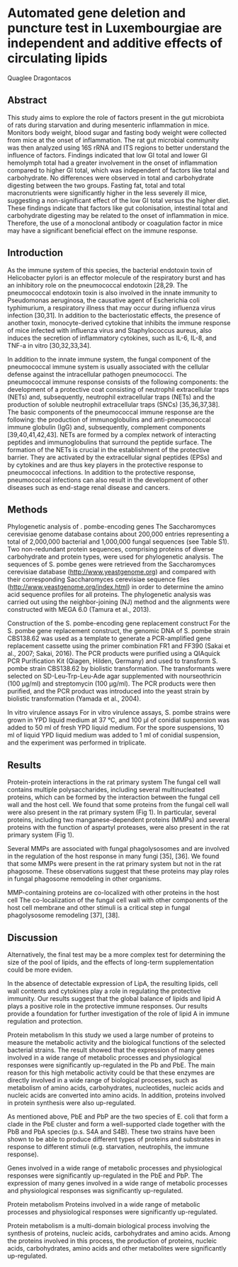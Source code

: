 # Automated gene deletion and puncture test in Luxembourgiae are independent and additive effects of circulating lipids
Quaglee Dragontacos


## Abstract
This study aims to explore the role of factors present in the gut microbiota of rats during starvation and during mesenteric inflammation in mice. Monitors body weight, blood sugar and fasting body weight were collected from mice at the onset of inflammation. The rat gut microbial community was then analyzed using 16S rRNA and ITS regions to better understand the influence of factors. Findings indicated that low GI total and lower GI hemolymph total had a greater involvement in the onset of inflammation compared to higher GI total, which was independent of factors like total and carbohydrate. No differences were observed in total and carbohydrate digesting between the two groups. Fasting fat, total and total macronutrients were significantly higher in the less severely ill mice, suggesting a non-significant effect of the low GI total versus the higher diet. These findings indicate that factors like gut colonisation, intestinal total and carbohydrate digesting may be related to the onset of inflammation in mice. Therefore, the use of a monoclonal antibody or coagulation factor in mice may have a significant beneficial effect on the immune response.


## Introduction
As the immune system of this species, the bacterial endotoxin toxin of Helicobacter pylori is an effector molecule of the respiratory burst and has an inhibitory role on the pneumococcal endotoxin [28,29. The pneumococcal endotoxin toxin is also involved in the innate immunity to Pseudomonas aeruginosa, the causative agent of Escherichia coli typhimurium, a respiratory illness that may occur during influenza virus infection [30,31]. In addition to the bacteriostatic effects, the presence of another toxin, monocyte-derived cytokine that inhibits the immune response of mice infected with influenza virus and Staphylococcus aureus, also induces the secretion of inflammatory cytokines, such as IL-6, IL-8, and TNF-a in vitro [30,32,33,34].

In addition to the innate immune system, the fungal component of the pneumococcal immune system is usually associated with the cellular defense against the intracellular pathogen pneumococci. The pneumococcal immune response consists of the following components: the development of a protective coat consisting of neutrophil extracellular traps (NETs) and, subsequently, neutrophil extracellular traps (NETs) and the production of soluble neutrophil extracellular traps (SNCs) [35,36,37,38]. The basic components of the pneumococcal immune response are the following: the production of immunoglobulins and anti-pneumococcal immune globulin (IgG) and, subsequently, complement components [39,40,41,42,43]. NETs are formed by a complex network of interacting peptides and immunoglobulins that surround the peptide surface. The formation of the NETs is crucial in the establishment of the protective barrier. They are activated by the extracellular signal peptides (EPSs) and by cytokines and are thus key players in the protective response to pneumococcal infections. In addition to the protective response, pneumococcal infections can also result in the development of other diseases such as end-stage renal disease and cancers.


## Methods

Phylogenetic analysis of . pombe-encoding genes
The Saccharomyces cerevisiae genome database contains about 200,000 entries representing a total of 2,000,000 bacterial and 1,000,000 fungal sequences (see Table S1). Two non-redundant protein sequences, comprising proteins of diverse carbohydrate and protein types, were used for phylogenetic analysis. The sequences of S. pombe genes were retrieved from the Saccharomyces cerevisiae database (http://www.yeastgenome.org) and compared with their corresponding Saccharomyces cerevisiae sequence files (http://www.yeastgenome.org/index.html) in order to determine the amino acid sequence profiles for all proteins. The phylogenetic analysis was carried out using the neighbor-joining (NJ) method and the alignments were constructed with MEGA 6.0 (Tamura et al., 2013).

Construction of the S. pombe-encoding gene replacement construct
For the S. pombe gene replacement construct, the genomic DNA of S. pombe strain CBS138.62 was used as a template to generate a PCR-amplified gene replacement cassette using the primer combination FR1 and FF390 (Sakai et al., 2007; Sakai, 2016). The PCR products were purified using a QIAquick PCR Purification Kit (Qiagen, Hilden, Germany) and used to transform S. pombe strain CBS138.62 by biolistic transformation. The transformants were selected on SD-Leu-Trp-Leu-Ade agar supplemented with nourseothricin (100 µg/ml) and streptomycin (100 µg/ml). The PCR products were then purified, and the PCR product was introduced into the yeast strain by biolistic transformation (Yamada et al., 2004).

In vitro virulence assays
For in vitro virulence assays, S. pombe strains were grown in YPD liquid medium at 37 °C, and 100 µl of conidial suspension was added to 50 ml of fresh YPD liquid medium. For the spore suspensions, 10 ml of liquid YPD liquid medium was added to 1 ml of conidial suspension, and the experiment was performed in triplicate.


## Results
Protein-protein interactions in the rat primary system
The fungal cell wall contains multiple polysaccharides, including several multinucleated proteins, which can be formed by the interaction between the fungal cell wall and the host cell. We found that some proteins from the fungal cell wall were also present in the rat primary system (Fig 1). In particular, several proteins, including two manganese-dependent proteins (MMPs) and several proteins with the function of aspartyl proteases, were also present in the rat primary system (Fig 1).

Several MMPs are associated with fungal phagolysosomes and are involved in the regulation of the host response in many fungi [35], [36]. We found that some MMPs were present in the rat primary system but not in the rat phagosome. These observations suggest that these proteins may play roles in fungal phagosome remodeling in other organisms.

MMP-containing proteins are co-localized with other proteins in the host cell
The co-localization of the fungal cell wall with other components of the host cell membrane and other stimuli is a critical step in fungal phagolysosome remodeling [37], [38].


## Discussion
Alternatively, the final test may be a more complex test for determining the size of the pool of lipids, and the effects of long-term supplementation could be more eviden.

In the absence of detectable expression of LipA, the resulting lipids, cell wall contents and cytokines play a role in regulating the protective immunity. Our results suggest that the global balance of lipids and lipid A plays a positive role in the protective immune responses. Our results provide a foundation for further investigation of the role of lipid A in immune regulation and protection.

Protein metabolism
In this study we used a large number of proteins to measure the metabolic activity and the biological functions of the selected bacterial strains. The result showed that the expression of many genes involved in a wide range of metabolic processes and physiological responses were significantly up-regulated in the Pb and PbE. The main reason for this high metabolic activity could be that these enzymes are directly involved in a wide range of biological processes, such as metabolism of amino acids, carbohydrates, nucleotides, nucleic acids and nucleic acids are converted into amino acids. In addition, proteins involved in protein synthesis were also up-regulated.

As mentioned above, PbE and PbP are the two species of E. coli that form a clade in the PbE cluster and form a well-supported clade together with the PbB and PbA species (p.s. S4A and S4B). These two strains have been shown to be able to produce different types of proteins and substrates in response to different stimuli (e.g. starvation, neutrophils, the immune response).

Genes involved in a wide range of metabolic processes and physiological responses were significantly up-regulated in the PbE and PbP. The expression of many genes involved in a wide range of metabolic processes and physiological responses was significantly up-regulated.

Protein metabolism
Proteins involved in a wide range of metabolic processes and physiological responses were significantly up-regulated.

Protein metabolism is a multi-domain biological process involving the synthesis of proteins, nucleic acids, carbohydrates and amino acids. Among the proteins involved in this process, the production of proteins, nucleic acids, carbohydrates, amino acids and other metabolites were significantly up-regulated.

